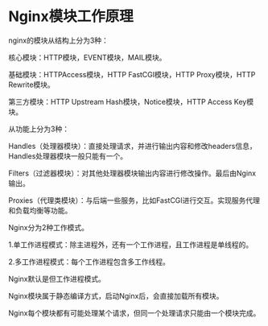 # Nginx模块工作原理



nginx的模块从结构上分为3种：

核心模块：HTTP模块，EVENT模块，MAIL模块。

基础模块：HTTPAccess模块，HTTP FastCGI模块，HTTP Proxy模块，HTTP Rewrite模块。

第三方模块：HTTP Upstream Hash模块，Notice模块，HTTP Access Key模块。

  


从功能上分为3种：

Handles（处理器模块）：直接处理请求，并进行输出内容和修改headers信息，Handles处理器模块一般只能有一个。

Filters（过滤器模块）：对其他处理器模块输出内容进行修改操作。最后由Nginx输出。

Proxies（代理类模块）：与后端一些服务，比如FastCGI进行交互。实现服务代理和负载均衡等功能。

  


Nginx分为2种工作模式。

1.单工作进程模式：除主进程外，还有一个工作进程，且工作进程是单线程的。

2.多工作进程模式：每个工作进程包含多工作线程。

Nginx默认是但工作进程模式。

  


Nginx模块属于静态编译方式，启动Nginx后，会直接加载所有模块。

  


Nginx每个模块都有可能处理某个请求，但同一个处理请求只能由一个模块完成。

